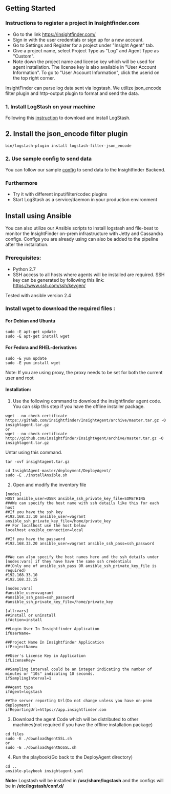 ## Getting Started

### Instructions to register a project in Insightfinder.com
- Go to the link https://insightfinder.com/
- Sign in with the user credentials or sign up for a new account.
- Go to Settings and Register for a project under "Insight Agent" tab.
- Give a project name, select Project Type as "Log" and Agent Type as "Custom".
- Note down the project name and license key which will be used for agent installation. The license key is also available in "User Account Information". To go to "User Account Information", click the userid on the top right corner.

InsightFinder can parse log data sent via logstash. We utilize json_encode filter plugin and http-output plugin to format and send the data. 

### 1. Install LogStash on your machine

Following this [instruction](https://www.elastic.co/guide/en/logstash/current/getting-started-with-logstash.html) to download and install LogStash.

## 2. Install the json_encode filter plugin

``` 
bin/logstash-plugin install logstash-filter-json_encode 
```

### 2. Use sample config to send data

You can follow our sample [config](logstash-if.conf) to send data to the Insightfinder Backend.

### Furthermore

- Try it with different input/filter/codec plugins
- Start LogStash as a service/daemon in your production environment

## Install using Ansible

You can also utilize our Ansible scripts to install logstash and file-beat to monitor the InsightFinder on-prem infrastructure with Jetty and Cassandra configs. Configs you are already using can also be added to the pipeline after the installation.

### Prerequisites:
- Python 2.7
- SSH access to all hosts where agents will be installed are required. SSH key can be generated by following this link:
https://www.ssh.com/ssh/keygen/

Tested with ansible version 2.4

### Install wget to download the required files :
#### For Debian and Ubuntu
```
sudo -E apt-get update
sudo -E apt-get install wget
```
#### For Fedora and RHEL-derivatives
```
sudo -E yum update
sudo -E yum install wget
```
Note: If you are using proxy, the proxy needs to be set for both the current user and root
#### Installation:
1) Use the following command to download the insightfinder agent code. You can skip this step if you have the offline installer package.
```
wget --no-check-certificate https://github.com/insightfinder/InsightAgent/archive/master.tar.gz -O insightagent.tar.gz
or
wget --no-check-certificate http://github.com/insightfinder/InsightAgent/archive/master.tar.gz -O insightagent.tar.gz

```
Untar using this command.
```
tar -xvf insightagent.tar.gz
```
```
cd InsightAgent-master/deployment/DeployAgent/
sudo -E ./installAnsible.sh
```
2) Open and modify the inventory file

```
[nodes]
HOST ansible_user=USER ansible_ssh_private_key_file=SOMETHING
###We can specify the host name with ssh details like this for each host
##If you have the ssh key
#192.168.33.10 ansible_user=vagrant ansible_ssh_private_key_file=/home/private_key
## For localhost use the host below
localhost ansible_connection=local

##If you have the password
#192.168.33.20 ansible_user=vagrant ansible_ssh_pass=ssh_password


##We can also specify the host names here and the ssh details under [nodes:vars] if they have have the same ssh credentials
##(Only one of ansible_ssh_pass OR ansible_ssh_private_key_file is required)
#192.168.33.10
#192.168.33.15

[nodes:vars]
#ansible_user=vagrant
#ansible_ssh_pass=ssh_password
#ansible_ssh_private_key_file=/home/private_key

[all:vars]
##install or uninstall
ifAction=install

##Login User In Insightfinder Application
ifUserName=

##Project Name In Insightfinder Application
ifProjectName=

##User's License Key in Application
ifLicenseKey=

##Sampling interval could be an integer indicating the number of minutes or "10s" indicating 10 seconds.
ifSamplingInterval=1

##Agent type
ifAgent=logstash

##The server reporting Url(Do not change unless you have on-prem deployment)
ifReportingUrl=https://app.insightfinder.com
```


3) Download the agent Code which will be distributed to other machines(not required if you have the offline installation package)
```
cd files
sudo -E ./downloadAgentSSL.sh
or
sudo -E ./downloadAgentNoSSL.sh
```
4) Run the playbook(Go back to the DeployAgent directory)
```
cd ..
ansible-playbook insightagent.yaml
```

**Note:** Logstash will be installed in **/usr/share/logstash** and the configs will be in **/etc/logstash/conf.d/**